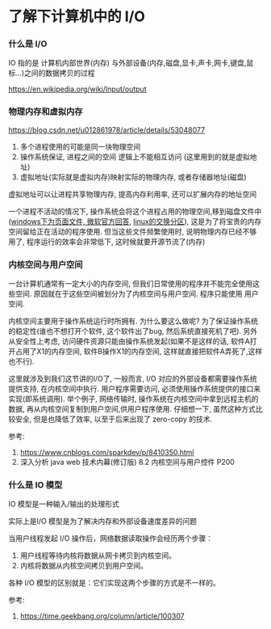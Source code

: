 # 了解下计算机中的 I/O

### 什么是 I/O

IO 指的是 计算机内部世界(内存) 与外部设备(内存,磁盘,显卡,声卡,网卡,键盘,鼠标...)之间的数据拷贝的过程

https://en.wikipedia.org/wiki/Input/output

### 物理内存和虚拟内存

https://blog.csdn.net/u012861978/article/details/53048077

1. 多个进程使用的可能是同一块物理空间
2. 操作系统保证, 进程之间的空间 逻辑上不能相互访问 (这里用到的就是虚拟地址)
3. 虚拟地址(实际就是虚拟内存)映射实际的物理内存, 或者存储器地址(磁盘)

虚拟地址可以让进程共享物理内存, 提高内存利用率, 还可以扩展内存的地址空间

一个进程不活动的情况下, 操作系统会将这个进程占用的物理空间,移到磁盘文件中([windows下为页面文件, 微软官方回答](https://support.microsoft.com/zh-cn/help/2160852/ram-virtual-memory-pagefile-and-memory-management-in-windows), [linux的交换分区](https://www.cnblogs.com/kerrycode/p/5246383.html)), 这是为了将宝贵的内存空间留给正在活动的程序使用. 但当这些文件频繁使用时, 说明物理内存已经不够用了, 程序运行的效率会非常低下, 这时候就要开源节流了(内存)

### 内核空间与用户空间

一台计算机通常有一定大小的内存空间, 但我们日常使用的程序并不能完全使用这些空间. 原因就在于这些空间被划分为了内核空间与用户空间. 程序只能使用 用户空间.

内核空间主要用于操作系统运行时所拥有. 为什么要这么做呢? 为了保证操作系统的稳定性(谁也不想打开个软件, 这个软件出了bug, 然后系统直接死机了吧). 另外从安全性上考虑, 访问硬件资源只能由操作系统发起(如果不是这样的话, 软件A打开占用了X1的内存空间, 软件B操作X1的内存空间, 这样就直接把软件A弄死了,这样也不行).

这里就涉及到我们这节讲的I/O了, 一般而言, I/O 对应的外部设备都需要操作系统提供支持, 在内核空间中执行. 用户程序需要访问, 必须使用操作系统提供的接口来实现(即系统调用). 举个例子, 网络传输时, 操作系统在内核空间中拿到远程主机的数据, 再从内核空间复制到用户空间,供用户程序使用. 仔细想一下, 虽然这种方式比较安全, 但是也降低了效率, 以至于后来出现了 zero-copy 的技术.

参考:

1. https://www.cnblogs.com/sparkdev/p/8410350.html
2. 深入分析 java web 技术内幕(修订版) 8.2 内核空间与用户控件 P200


### 什么是 IO 模型

IO 模型是一种输入/输出的处理形式

实际上是I/O 模型是为了解决内存和外部设备速度差异的问题

当用户线程发起 I/O 操作后，网络数据读取操作会经历两个步骤：

1. 用户线程等待内核将数据从网卡拷贝到内核空间。
2. 内核将数据从内核空间拷贝到用户空间。

各种 I/O 模型的区别就是：它们实现这两个步骤的方式是不一样的。

参考:

1. https://time.geekbang.org/column/article/100307



